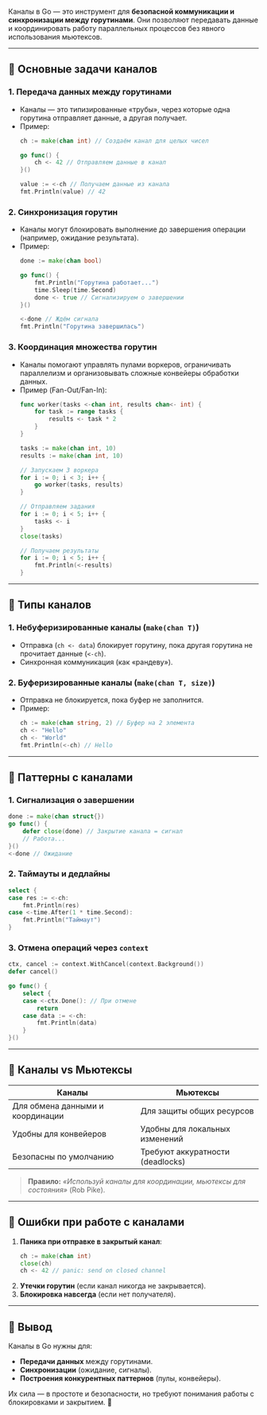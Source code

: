 Каналы в Go — это инструмент для **безопасной коммуникации и синхронизации между горутинами**. Они позволяют передавать данные и координировать работу параллельных процессов без явного использования мьютексов.  

---

## 🔹 **Основные задачи каналов**
### 1. **Передача данных между горутинами**
   - Каналы — это типизированные «трубы», через которые одна горутина отправляет данные, а другая получает.
   - Пример:
     ```go
     ch := make(chan int) // Создаём канал для целых чисел

     go func() {
         ch <- 42 // Отправляем данные в канал
     }()

     value := <-ch // Получаем данные из канала
     fmt.Println(value) // 42
     ```

### 2. **Синхронизация горутин**
   - Каналы могут блокировать выполнение до завершения операции (например, ожидание результата).
   - Пример:
     ```go
     done := make(chan bool)

     go func() {
         fmt.Println("Горутина работает...")
         time.Sleep(time.Second)
         done <- true // Сигнализируем о завершении
     }()

     <-done // Ждём сигнала
     fmt.Println("Горутина завершилась")
     ```

### 3. **Координация множества горутин**
   - Каналы помогают управлять пулами воркеров, ограничивать параллелизм и организовывать сложные конвейеры обработки данных.
   - Пример (Fan-Out/Fan-In):
     ```go
     func worker(tasks <-chan int, results chan<- int) {
         for task := range tasks {
             results <- task * 2
         }
     }

     tasks := make(chan int, 10)
     results := make(chan int, 10)

     // Запускаем 3 воркера
     for i := 0; i < 3; i++ {
         go worker(tasks, results)
     }

     // Отправляем задания
     for i := 0; i < 5; i++ {
         tasks <- i
     }
     close(tasks)

     // Получаем результаты
     for i := 0; i < 5; i++ {
         fmt.Println(<-results)
     }
     ```

---

## 🔹 **Типы каналов**
### 1. **Небуферизированные каналы (`make(chan T)`)**
   - Отправка (`ch <- data`) блокирует горутину, пока другая горутина не прочитает данные (`<-ch`).
   - Синхронная коммуникация (как «рандеву»).

### 2. **Буферизированные каналы (`make(chan T, size)`)**
   - Отправка не блокируется, пока буфер не заполнится.
   - Пример:
     ```go
     ch := make(chan string, 2) // Буфер на 2 элемента
     ch <- "Hello"
     ch <- "World"
     fmt.Println(<-ch) // Hello
     ```

---

## 🔹 **Паттерны с каналами**
### 1. **Сигнализация о завершении**
   ```go
   done := make(chan struct{})
   go func() {
       defer close(done) // Закрытие канала = сигнал
       // Работа...
   }()
   <-done // Ожидание
   ```

### 2. **Таймауты и дедлайны**
   ```go
   select {
   case res := <-ch:
       fmt.Println(res)
   case <-time.After(1 * time.Second):
       fmt.Println("Таймаут")
   }
   ```

### 3. **Отмена операций через `context`**
   ```go
   ctx, cancel := context.WithCancel(context.Background())
   defer cancel()

   go func() {
       select {
       case <-ctx.Done(): // При отмене
           return
       case data := <-ch:
           fmt.Println(data)
       }
   }()
   ```

---

## 🔹 **Каналы vs Мьютексы**
| Каналы                          | Мьютексы                          |
|---------------------------------|-----------------------------------|
| Для обмена данными и координации | Для защиты общих ресурсов         |
| Удобны для конвейеров           | Удобны для локальных изменений    |
| Безопасны по умолчанию          | Требуют аккуратности (deadlocks)  |

> **Правило:** *«Используй каналы для координации, мьютексы для состояния»* (Rob Pike).

---

## 🔹 **Ошибки при работе с каналами**
1. **Паника при отправке в закрытый канал**:
   ```go
   ch := make(chan int)
   close(ch)
   ch <- 42 // panic: send on closed channel
   ```
2. **Утечки горутин** (если канал никогда не закрывается).
3. **Блокировка навсегда** (если нет получателя).

---

## 🔹 **Вывод**
Каналы в Go нужны для:
- **Передачи данных** между горутинами.
- **Синхронизации** (ожидание, сигналы).
- **Построения конкурентных паттернов** (пулы, конвейеры).

Их сила — в простоте и безопасности, но требуют понимания работы с блокировками и закрытием. 🚀